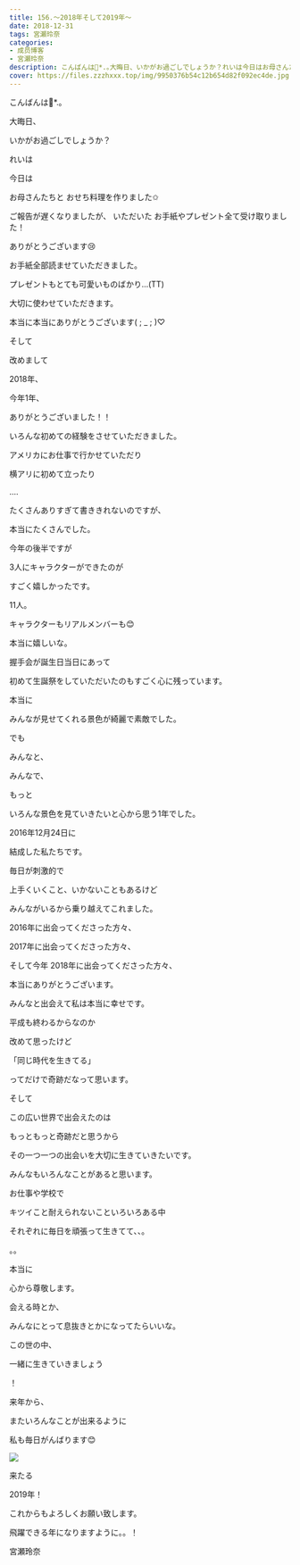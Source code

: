 ```yaml
---
title: 156.〜2018年そして2019年〜
date: 2018-12-31
tags: 宮瀬玲奈
categories: 
- 成员博客
- 宮瀬玲奈
description: こんばんは🌙*.｡大晦日、いかがお過ごしでしょうか？れいは今日はお母さんたちとおせち料理を作りました✩ご報告が遅く...
cover: https://files.zzzhxxx.top/img/9950376b54c12b654d82f092ec4de.jpg 
---
```




こんばんは🌙*.｡





大晦日、

いかがお過ごしでしょうか？








れいは

今日は

お母さんたちと
おせち料理を作りました✩


















ご報告が遅くなりましたが、
いただいた
お手紙やプレゼント全て受け取りました！

ありがとうございます😢


お手紙全部読ませていただきました。

プレゼントもとても可愛いものばかり...(TT)

大切に使わせていただきます。




本当に本当にありがとうございます( ; _ ; )♡

















そして






改めまして





2018年、



今年1年、



ありがとうございました！！













いろんな初めての経験をさせていただきました。





アメリカにお仕事で行かせていただり


横アリに初めて立ったり



....





たくさんありすぎて書ききれないのですが、


本当にたくさんでした。














今年の後半ですが


3人にキャラクターができたのが

すごく嬉しかったです。




11人。


キャラクターもリアルメンバーも😊



本当に嬉しいな。


















握手会が誕生日当日にあって


初めて生誕祭をしていただいたのもすごく心に残っています。

























本当に



みんなが見せてくれる景色が綺麗で素敵でした。





でも





みんなと、

みんなで、


もっと

いろんな景色を見ていきたいと心から思う1年でした。
















2016年12月24日に

結成した私たちです。






毎日が刺激的で


上手くいくこと、いかないこともあるけど


みんながいるから乗り越えてこれました。










2016年に出会ってくださった方々、

2017年に出会ってくださった方々、

そして今年
2018年に出会ってくださった方々、



本当にありがとうございます。







みんなと出会えて私は本当に幸せです。











平成も終わるからなのか


改めて思ったけど





「同じ時代を生きてる」

ってだけで奇跡だなって思います。






そして

この広い世界で出会えたのは


もっともっと奇跡だと思うから




その一つ一つの出会いを大切に生きていきたいです。


















みんなもいろんなことがあると思います。




お仕事や学校で

キツイこと耐えられないこといろいろある中





それぞれに毎日を頑張って生きてて、、。






。。



本当に


心から尊敬します。



















会える時とか、




みんなにとって息抜きとかになってたらいいな。





















この世の中、


一緒に生きていきましょう





！






















来年から、



またいろんなことが出来るように



私も毎日がんばります😊



















![](https://files.zzzhxxx.top/img/9950376b54c12b654d82f092ec4de.jpg)





来たる

2019年！



これからもよろしくお願い致します。







飛躍できる年になりますように。。！





宮瀬玲奈


